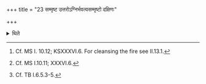 +++
title = "23 सम्मृष्ट उत्तरोऽग्निर्भवत्यसम्मृष्टो दक्षिणः"

+++

<details><summary>थिते</summary>

23. At the time when the northern fire is brushed up and the southern one is not brushed up (by the Āgnidhra)[^1] having gone between the two altars, or by the north of the northern (fire), having put the Karambha-pots on a winnowing basket made out of reed, having kept the basket on the head,[^2] standing in the east with their faces to the west,[^3] the sacrificer and the wife offer (the Karambha-pots) by means of the winnowing basket in the southern fire.  


[^1]: Cf. MS I. 10.12; KSXXXVI.6. For cleansing the fire see II.13.1.  

[^2]: Cf. MS I.10.11; XXXVI.6.  

[^3]: Cf. TB I.6.5.3-5.
</details>
